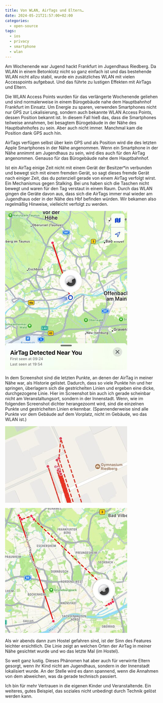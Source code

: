 ```yaml
---
title: Von WLAN, AirTags und Eltern…
date: 2024-05-21T21:57:00+02:00
categories:
  - open-source
tags:
  - ios
  - privacy
  - smartphone
  - wlan
---
```

Am Wochenende war Jugend hackt Frankfurt im Jugendhaus Riedberg.
Da WLAN in einem Betonklotz nicht so ganz einfach ist und das bestehende WLAN nicht allzu stabil, wurde ein zusätzliches WLAN mit vielen Accesspoints aufgebaut.
Und das führte zu lustigen Effekten mit AirTags und Eltern.

<!--more-->

Die WLAN Access Points wurden für das verlängerte Wochenende geliehen und sind normalerweise in einem Bürogebäude nahe dem Hauptbahnhof Frankfurt im Einsatz.
Um Energie zu sparen, verwenden Smartphones nicht nur GPS zur Lokalisierung, sondern auch bekannte WLAN Access Points, dessen Position bekannt ist.
In diesem Fall hieß das, dass die Smartphones teilweise annahmen, bei besagtem Bürogebäude in der Nähe des Hauptbahnhofes zu sein.
Aber auch nicht immer.
Manchmal kam die Position dank GPS auch hin.

AirTags verfügen selbst über kein GPS und als Position wird die des letzten Apple Smartphones in der Nähe angenommen.
Wenn ein Smartphone in der Nähe annimmt am Jugendhaus zu sein, wird dies auch für den AirTag angenommen.
Genauso für das Bürogebäude nahe dem Hauptbahnhof.

Ist ein AirTag einige Zeit nicht mit einem Gerät der Besitzer\*in verbunden und bewegt sich mit einem fremden Gerät, so sagt dieses fremde Gerät nach einiger Zeit, das du potenziell gerade von einem AirTag verfolgt wirst.
Ein Mechanismus gegen Stalking.
Bei uns haben sich die Taschen nicht bewegt und waren für den Tag verstaut in einem Raum.
Durch das WLAN gingen die Geräte davon aus, dass sich die AirTags immer mal wieder am Jugendhaus oder in der Nähe des Hbf befinden würden.
Wir bekamen also regelmäßig Hinweise, vielleicht verfolgt zu werden.

![Screenshot von Warnung eines verfolgenden AirTags, welcher zwischen Veranstaltungsort und Innenstadt springt](airtag-far.jpg)

In dem Screenshot sind die letzten Punkte, an denen der AirTag in meiner Nähe war, als Historie gelistet.
Dadurch, dass so viele Punkte hin und her springen, überlagern sich die gestrichelten Linien und ergeben eine dicke, durchgezogene Linie.
Hier im Screenshot bin auch ich gerade scheinbar nicht am Veranstaltungsort, sondern in der Innenstadt.
Wenn, wie im folgenden Screenshot dichter herangezoomt wird, sind die einzelnen Punkte und gestrichelten Linien erkennbar. (Spannenderweise sind alle Punkte vor dem Gebäude auf dem Vorplatz, nicht im Gebäude, wo das WLAN ist.)

![An den Veranstaltungsort herangezoomt](airtag-close.jpg)

![Die Fahrt zum Hostel](airtag-hostel.jpg)

Als wir abends dann zum Hostel gefahren sind, ist der Sinn des Features leichter ersichtlich.
Die Linie zeigt an welchen Orten der AirTag in meiner Nähe gesichtet wurde und wo das letzte Mal (im Hostel).

So weit ganz lustig.
Dieses Phänomen hat aber auch für verwirrte Eltern gesorgt, wenn ihr Kind nicht am Jugendhaus, sondern in der Innenstadt lokalisiert wurde.
An der Stelle wird es dann spannend, wenn die Annahmen von dem abweichen, was da gerade technisch passiert.

Ich bin für mehr Vertrauen in die eigenen Kinder und Veranstaltende.
Ein weiteres, gutes Beispiel, das soziales nicht unbedingt durch Technik gelöst werden kann.
